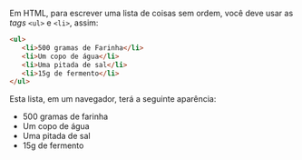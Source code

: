 Em HTML, para escrever uma lista de coisas sem ordem, você deve usar as _tags_ `<ul>` e `<li>`, assim:

```html
<ul>
   <li>500 gramas de Farinha</li>
   <li>Um copo de água</li>
   <li>Uma pitada de sal</li>
   <li>15g de fermento</li>
</ul>
```

Esta lista, em um navegador, terá a seguinte aparência:

   * 500 gramas de farinha
   * Um copo de água
   * Uma pitada de sal
   * 15g de fermento